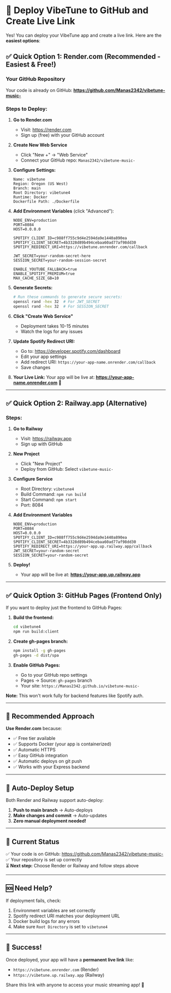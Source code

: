 # 🚀 Deploy VibeTune to GitHub and Create Live Link

Yes! You can deploy your VibeTune app and create a live link. Here are the **easiest options**:

## ✅ Quick Option 1: Render.com (Recommended - Easiest & Free!)

### Your GitHub Repository
Your code is already on GitHub: **https://github.com/Manas2342/vibetune-music-**

### Steps to Deploy:

1. **Go to Render.com**
   - Visit: https://render.com
   - Sign up (free) with your GitHub account

2. **Create New Web Service**
   - Click "New +" → "Web Service"
   - Connect your GitHub repo: `Manas2342/vibetune-music-`

3. **Configure Settings:**
   ```
   Name: vibetune
   Region: Oregon (US West)
   Branch: main
   Root Directory: vibetune4
   Runtime: Docker
   Dockerfile Path: ./Dockerfile
   ```

4. **Add Environment Variables** (click "Advanced"):
   ```
   NODE_ENV=production
   PORT=8084
   HOST=0.0.0.0
   
   SPOTIFY_CLIENT_ID=c988ff755c9d4e2594da9e1440a890ea
   SPOTIFY_CLIENT_SECRET=4b3328d89b494cebaa60ad77af98dd30
   SPOTIFY_REDIRECT_URI=https://vibetune.onrender.com/callback
   
   JWT_SECRET=your-random-secret-here
   SESSION_SECRET=your-random-session-secret
   
   ENABLE_YOUTUBE_FALLBACK=true
   ENABLE_SPOTIFY_PREMIUM=true
   MAX_CACHE_SIZE_GB=10
   ```

5. **Generate Secrets:**
   ```bash
   # Run these commands to generate secure secrets:
   openssl rand -hex 32  # For JWT_SECRET
   openssl rand -hex 32  # For SESSION_SECRET
   ```

6. **Click "Create Web Service"**
   - Deployment takes 10-15 minutes
   - Watch the logs for any issues

7. **Update Spotify Redirect URI:**
   - Go to: https://developer.spotify.com/dashboard
   - Edit your app settings
   - Add redirect URI: `https://your-app-name.onrender.com/callback`
   - Save changes

8. **Your Live Link:**
   Your app will be live at: **https://your-app-name.onrender.com** 🎉

---

## ✅ Quick Option 2: Railway.app (Alternative)

### Steps:

1. **Go to Railway**
   - Visit: https://railway.app
   - Sign up with GitHub

2. **New Project**
   - Click "New Project"
   - Deploy from GitHub: Select `vibetune-music-`

3. **Configure Service**
   - Root Directory: `vibetune4`
   - Build Command: `npm run build`
   - Start Command: `npm start`
   - Port: 8084

4. **Add Environment Variables**
   ```
   NODE_ENV=production
   PORT=8084
   HOST=0.0.0.0
   SPOTIFY_CLIENT_ID=c988ff755c9d4e2594da9e1440a890ea
   SPOTIFY_CLIENT_SECRET=4b3328d89b494cebaa60ad77af98dd30
   SPOTIFY_REDIRECT_URI=https://your-app.up.railway.app/callback
   JWT_SECRET=your-random-secret
   SESSION_SECRET=your-random-secret
   ```

5. **Deploy!**
   - Your app will be live at: **https://your-app.up.railway.app**

---

## ✅ Quick Option 3: GitHub Pages (Frontend Only)

If you want to deploy just the frontend to GitHub Pages:

1. **Build the frontend:**
   ```bash
   cd vibetune4
   npm run build:client
   ```

2. **Create gh-pages branch:**
   ```bash
   npm install -g gh-pages
   gh-pages -d dist/spa
   ```

3. **Enable GitHub Pages:**
   - Go to your GitHub repo settings
   - Pages → Source: `gh-pages` branch
   - Your site: `https://Manas2342.github.io/vibetune-music-`

**Note:** This won't work fully for backend features like Spotify auth.

---

## 🎯 Recommended Approach

**Use Render.com** because:
- ✅ Free tier available
- ✅ Supports Docker (your app is containerized)
- ✅ Automatic HTTPS
- ✅ Easy GitHub integration
- ✅ Automatic deploys on git push
- ✅ Works with your Express backend

---

## 🔄 Auto-Deploy Setup

Both Render and Railway support auto-deploy:

1. **Push to main branch** → Auto-deploys
2. **Make changes and commit** → Auto-updates
3. **Zero manual deployment needed!**

---

## 📝 Current Status

✅ Your code is on GitHub: https://github.com/Manas2342/vibetune-music-  
✅ Your repository is set up correctly  
⏳ **Next step:** Choose Render or Railway and follow steps above

---

## 🆘 Need Help?

If deployment fails, check:
1. Environment variables are set correctly
2. Spotify redirect URI matches your deployment URL
3. Docker build logs for any errors
4. Make sure `Root Directory` is set to `vibetune4`

---

## 🎉 Success!

Once deployed, your app will have a **permanent live link** like:
- `https://vibetune.onrender.com` (Render)
- `https://vibetune.up.railway.app` (Railway)

Share this link with anyone to access your music streaming app! 🎵

